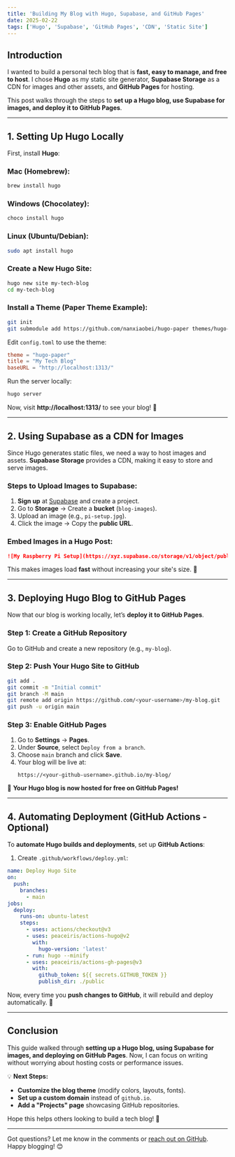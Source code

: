 ```yaml
---
title: 'Building My Blog with Hugo, Supabase, and GitHub Pages'
date: 2025-02-22
tags: ['Hugo', 'Supabase', 'GitHub Pages', 'CDN', 'Static Site']
---
```


## Introduction

I wanted to build a personal tech blog that is **fast, easy to manage, and free to host**. I chose **Hugo** as my static site generator, **Supabase Storage** as a CDN for images and other assets, and **GitHub Pages** for hosting.

This post walks through the steps to **set up a Hugo blog, use Supabase for images, and deploy it to GitHub Pages**.

---

## 1. Setting Up Hugo Locally

First, install **Hugo**:

### **Mac (Homebrew):**

```bash
brew install hugo
```

### **Windows (Chocolatey):**

```bash
choco install hugo
```

### **Linux (Ubuntu/Debian):**

```bash
sudo apt install hugo
```

### **Create a New Hugo Site:**

```bash
hugo new site my-tech-blog
cd my-tech-blog
```

### **Install a Theme (Paper Theme Example):**

```bash
git init
git submodule add https://github.com/nanxiaobei/hugo-paper themes/hugo-paper
```

Edit `config.toml` to use the theme:

```toml
theme = "hugo-paper"
title = "My Tech Blog"
baseURL = "http://localhost:1313/"
```

Run the server locally:

```bash
hugo server
```

Now, visit **http://localhost:1313/** to see your blog! 🎉

---

## 2. Using Supabase as a CDN for Images

Since Hugo generates static files, we need a way to host images and assets. **Supabase Storage** provides a CDN, making it easy to store and serve images.

### **Steps to Upload Images to Supabase:**

1. **Sign up** at [Supabase](https://supabase.io/) and create a project.
2. Go to **Storage** → Create a **bucket** (`blog-images`).
3. Upload an image (e.g., `pi-setup.jpg`).
4. Click the image → Copy the **public URL**.

### **Embed Images in a Hugo Post:**

```markdown
![My Raspberry Pi Setup](https://xyz.supabase.co/storage/v1/object/public/blog-images/pi-setup.jpg)
```

This makes images load **fast** without increasing your site's size. 🚀

---

## 3. Deploying Hugo Blog to GitHub Pages

Now that our blog is working locally, let’s **deploy it to GitHub Pages**.

### **Step 1: Create a GitHub Repository**

Go to GitHub and create a new repository (e.g., `my-blog`).

### **Step 2: Push Your Hugo Site to GitHub**

```bash
git add .
git commit -m "Initial commit"
git branch -M main
git remote add origin https://github.com/<your-username>/my-blog.git
git push -u origin main
```

### **Step 3: Enable GitHub Pages**

1. Go to **Settings** → **Pages**.
2. Under **Source**, select `Deploy from a branch`.
3. Choose `main` branch and click **Save**.
4. Your blog will be live at:
   ```
   https://<your-github-username>.github.io/my-blog/
   ```

🎉 **Your Hugo blog is now hosted for free on GitHub Pages!**

---

## 4. Automating Deployment (GitHub Actions - Optional)

To **automate Hugo builds and deployments**, set up **GitHub Actions**:

1. Create `.github/workflows/deploy.yml`:

```yaml
name: Deploy Hugo Site
on:
  push:
    branches:
      - main
jobs:
  deploy:
    runs-on: ubuntu-latest
    steps:
      - uses: actions/checkout@v3
      - uses: peaceiris/actions-hugo@v2
        with:
          hugo-version: 'latest'
      - run: hugo --minify
      - uses: peaceiris/actions-gh-pages@v3
        with:
          github_token: ${{ secrets.GITHUB_TOKEN }}
          publish_dir: ./public
```

Now, every time you **push changes to GitHub**, it will rebuild and deploy automatically. 🚀

---

## Conclusion

This guide walked through **setting up a Hugo blog, using Supabase for images, and deploying on GitHub Pages**. Now, I can focus on writing without worrying about hosting costs or performance issues.

💡 **Next Steps:**

- **Customize the blog theme** (modify colors, layouts, fonts).
- **Set up a custom domain** instead of `github.io`.
- **Add a "Projects" page** showcasing GitHub repositories.

Hope this helps others looking to build a tech blog! 🚀

---

Got questions? Let me know in the comments or [reach out on GitHub](https://github.com/your-username). Happy blogging! 😊
